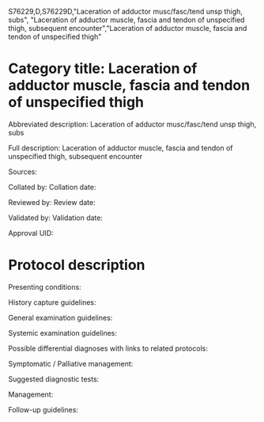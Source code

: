 S76229,D,S76229D,"Laceration of adductor musc/fasc/tend unsp thigh, subs", "Laceration of adductor muscle, fascia and tendon of unspecified thigh, subsequent encounter","Laceration of adductor muscle, fascia and tendon of unspecified thigh"
# Category title: Laceration of adductor muscle, fascia and tendon of unspecified thigh

Abbreviated description: Laceration of adductor musc/fasc/tend unsp thigh, subs

Full description: Laceration of adductor muscle, fascia and tendon of unspecified thigh, subsequent encounter

Sources:

Collated by:
Collation date:

Reviewed by:
Review date:

Validated by:
Validation date:

Approval UID:

# Protocol description

Presenting conditions:

History capture guidelines:

General examination guidelines:

Systemic examination guidelines:

Possible differential diagnoses with links to related protocols:

Symptomatic / Palliative management:

Suggested diagnostic tests:

Management:

Follow-up guidelines:
